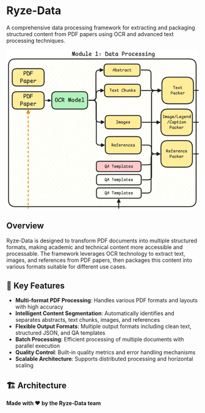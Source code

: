 # Ryze-Data

A comprehensive data processing framework for extracting and packaging structured content from PDF papers using OCR and advanced text processing techniques.

![Framework Architecture](./imgs/framework.png)

## Overview

Ryze-Data is designed to transform PDF documents into multiple structured formats, making academic and technical content more accessible and processable. The framework leverages OCR technology to extract text, images, and references from PDF papers, then packages this content into various formats suitable for different use cases.

## 🚀 Key Features

- **Multi-format PDF Processing**: Handles various PDF formats and layouts with high accuracy
- **Intelligent Content Segmentation**: Automatically identifies and separates abstracts, text chunks, images, and references
- **Flexible Output Formats**: Multiple output formats including clean text, structured JSON, and QA templates
- **Batch Processing**: Efficient processing of multiple documents with parallel execution
- **Quality Control**: Built-in quality metrics and error handling mechanisms
- **Scalable Architecture**: Supports distributed processing and horizontal scaling

## 🏗️ Architecture


**Made with ❤️ by the Ryze-Data team**